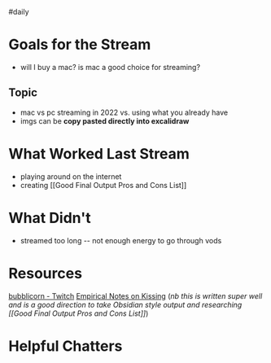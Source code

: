 #daily

# Goals for the Stream

- will I buy a mac? is mac a good choice for streaming?

## Topic

- mac vs pc streaming in 2022 vs. using what you already have
- imgs can be **copy pasted directly into excalidraw**
# What Worked Last Stream

- playing around on the internet
- creating [[Good Final Output Pros and Cons List]]

# What Didn't

- streamed too long -- not enough energy to go through vods

# Resources

[bubblicorn - Twitch](https://www.twitch.tv/bubblicorn)
[Empirical Notes on Kissing](https://belkarx.github.io/posts/finished/Empirical%20Notes%20on%20Kissing.html) (_nb this is written super well and is a good direction to take Obsidian style output and researching [[Good Final Output Pros and Cons List]]_)

# Helpful Chatters